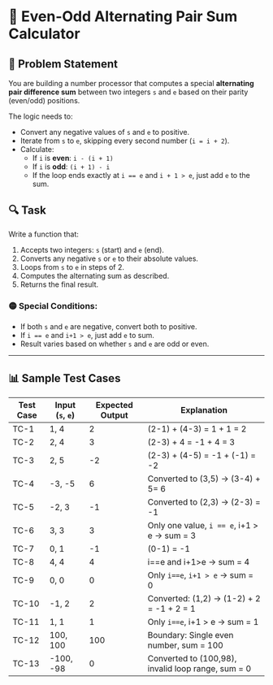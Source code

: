 # 🧮 Even-Odd Alternating Pair Sum Calculator

## 📝 Problem Statement
You are building a number processor that computes a special **alternating pair difference sum** between two integers `s` and `e` based on their parity (even/odd) positions.

The logic needs to:
- Convert any negative values of `s` and `e` to positive.
- Iterate from `s` to `e`, skipping every second number (`i = i + 2`).
- Calculate:
  - If `i` is **even**: `i - (i + 1)`
  - If `i` is **odd**: `(i + 1) - i`
  - If the loop ends exactly at `i == e` and `i + 1 > e`, just add `e` to the sum.

## 🔍 Task
Write a function that:
1. Accepts two integers: `s` (start) and `e` (end).
2. Converts any negative `s` or `e` to their absolute values.
3. Loops from `s` to `e` in steps of 2.
4. Computes the alternating sum as described.
5. Returns the final result.

### 🟡 Special Conditions:
- If both `s` and `e` are negative, convert both to positive.
- If `i == e` and `i+1 > e`, just add `e` to sum.
- Result varies based on whether `s` and `e` are odd or even.

---

## 📊 Sample Test Cases

| Test Case | Input (`s`, `e`) | Expected Output | Explanation |
|-----------|------------------|-----------------|-------------|
| TC-1      | 1, 4             | 2               | (2-1) + (4-3) = 1 + 1 = 2 |
| TC-2      | 2, 4             | 3               | (2-3) + 4 = -1 + 4 = 3 |
| TC-3      | 2, 5             | -2              | (2-3) + (4-5) = -1 + (-1) = -2 |
| TC-4      | -3, -5           | 6              | Converted to (3,5) → (3-4) + 5= 6 |
| TC-5      | -2, 3            | -1               | Converted to (2,3) → (2-3)  = -1|
| TC-6      | 3, 3             | 3               | Only one value, `i == e`, i+1 > e → sum = 3 |
| TC-7      | 0, 1             | -1              | (0-1) = -1|
| TC-8      | 4, 4             | 4               | i==e and i+1>e → sum = 4 |
| TC-9      | 0, 0             | 0               | Only `i==e`, `i+1 > e` → sum = 0 |
| TC-10     | -1, 2            | 2               | Converted: (1,2) → (1-2) + 2 = -1 + 2 = 1 |
| TC-11     | 1, 1             | 1               | Only `i==e`, i+1 > e → sum = 1 |
| TC-12     | 100, 100         | 100             | Boundary: Single even number, sum = 100 |
| TC-13     | -100, -98        | 0               | Converted to (100,98), invalid loop range, sum = 0 |
